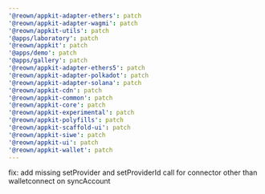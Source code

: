 ```yaml
---
'@reown/appkit-adapter-ethers': patch
'@reown/appkit-adapter-wagmi': patch
'@reown/appkit-utils': patch
'@apps/laboratory': patch
'@reown/appkit': patch
'@apps/demo': patch
'@apps/gallery': patch
'@reown/appkit-adapter-ethers5': patch
'@reown/appkit-adapter-polkadot': patch
'@reown/appkit-adapter-solana': patch
'@reown/appkit-cdn': patch
'@reown/appkit-common': patch
'@reown/appkit-core': patch
'@reown/appkit-experimental': patch
'@reown/appkit-polyfills': patch
'@reown/appkit-scaffold-ui': patch
'@reown/appkit-siwe': patch
'@reown/appkit-ui': patch
'@reown/appkit-wallet': patch
---
```


fix: add missing setProvider and setProviderId call for connector other than walletconnect on syncAccount
